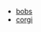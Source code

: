* [bobs](https://i0.wp.com/www.itinthed.com/wp-content/uploads/whaddayado.jpg?fit=1024%2C576)
* [corgi](http://www.chillpill.io/wp-content/uploads/2016/04/funny-its-good-to-have-goals-meme.jpg)
